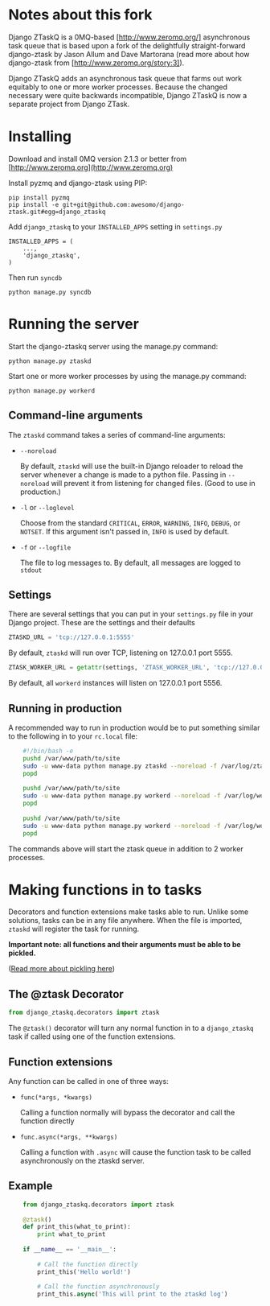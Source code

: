 Notes about this fork
=====================

Django ZTaskQ is a 0MQ-based [http://www.zeromq.org/] asynchronous task queue that is based upon a fork of the 
delightfully straight-forward django-ztask by Jason Allum and Dave Martorana (read more 
about how django-ztask from [http://www.zeromq.org/story:3]).

Django ZTaskQ adds an asynchronous task queue that farms out work equitably to one
or more worker processes.  Because the changed necessary were quite backwards incompatible,
Django ZTaskQ is now a separate project from Django ZTask.

Installing
==========

Download and install 0MQ version 2.1.3 or better from [http://www.zeromq.org](http://www.zeromq.org)

Install pyzmq and django-ztask using PIP:

    pip install pyzmq
    pip install -e git+git@github.com:awesomo/django-ztask.git#egg=django_ztaskq

Add `django_ztaskq` to your `INSTALLED_APPS` setting in `settings.py`

    INSTALLED_APPS = (
        ...,
        'django_ztaskq',
    )

Then run `syncdb`

    python manage.py syncdb
    

Running the server
==================

Start the django-ztaskq server using the manage.py command:

    python manage.py ztaskd

Start one or more worker processes by using the manage.py command:

    python manage.py workerd


Command-line arguments
----------------------

The `ztaskd` command takes a series of command-line arguments:

- `--noreload`
  
  By default, `ztaskd` will use the built-in Django reloader 
  to reload the server whenever a change is made to a python file. Passing
  in `--noreload` will prevent it from listening for changed files.
  (Good to use in production.)

- `-l` or `--loglevel`
  
  Choose from the standard `CRITICAL`, `ERROR`, `WARNING`, 
  `INFO`, `DEBUG`, or `NOTSET`. If this argument isn't passed 
  in, `INFO` is used by default.

- `-f` or `--logfile`
  
  The file to log messages to. By default, all messages are logged
  to `stdout`



Settings
--------

There are several settings that you can put in your `settings.py` file in 
your Django project. These are the settings and their defaults

```python
ZTASKD_URL = 'tcp://127.0.0.1:5555'
```

By default, `ztaskd` will run over TCP, listening on 127.0.0.1 port 5555. 

```python
ZTASK_WORKER_URL = getattr(settings, 'ZTASK_WORKER_URL', 'tcp://127.0.0.1:5556')
```

By default, all `workerd` instances will listen on 127.0.0.1 port 5556.

Running in production
---------------------

A recommended way to run in production would be to put something similar to 
the following in to your `rc.local` file:

```bash
    #!/bin/bash -e
    pushd /var/www/path/to/site
    sudo -u www-data python manage.py ztaskd --noreload -f /var/log/ztaskd.log &
    popd
    
    pushd /var/www/path/to/site
    sudo -u www-data python manage.py workerd --noreload -f /var/log/workerd0.log &
    popd
    
    pushd /var/www/path/to/site
    sudo -u www-data python manage.py workerd --noreload -f /var/log/workerd1.log &
    popd
```

The commands above will start the ztask queue in addition to 2 worker processes.

Making functions in to tasks
============================

Decorators and function extensions make tasks able to run. 
Unlike some solutions, tasks can be in any file anywhere. 
When the file is imported, `ztaskd` will register the task for running.

**Important note: all functions and their arguments must be able to be pickled.**

([Read more about pickling here](http://docs.python.org/tutorial/inputoutput.html#the-pickle-module))

The @ztask Decorator
-------------------

```python
from django_ztaskq.decorators import ztask
```

The `@ztask()` decorator will turn any normal function in to a 
`django_ztaskq` task if called using one of the function extensions.

Function extensions
-------------------

Any function can be called in one of three ways:

- `func(*args, *kwargs)`

  Calling a function normally will bypass the decorator and call the function directly

- `func.async(*args, **kwargs)`

  Calling a function with `.async` will cause the function task to be called asynchronously 
  on the ztaskd server. 


Example
-------

```python
    from django_ztaskq.decorators import ztask
    
    @ztask()
    def print_this(what_to_print):
        print what_to_print
        
    if __name__ == '__main__':
        
        # Call the function directly
        print_this('Hello world!')
        
        # Call the function asynchronously
        print_this.async('This will print to the ztaskd log')
```
        
